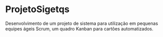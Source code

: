 # ProjetoSigetqs
Desenvolvimento de um projeto de sistema para utilização em pequenas equipes ágeis Scrum, um quadro Kanban para cartões automatizados.

